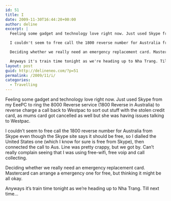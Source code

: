 ```yaml
---
id: 51
title: I
date: 2009-11-30T16:44:20+00:00
author: deline
excerpt: |
  Feeling some gadget and technology love right now. Just used Skype from my EeePC to ring the 8000 Reverse service (1800 Reverse in Australia) to reverse charge a call back to Westpac to sort out stuff with the stolen credit card, as mums card got cancelled as well but she was having issues talking to Westpac.

  I couldn't seem to free call the 1800 reverse number for Australia from Skype even though the Skype site says it should be free, so I dialled the United States one (which I know for sure is free from Skype), then connected the call to Aus. Line was pretty crappy, but we got by. Can't really complain seeing that I was using free-wifi, free voip and call collecting.

  Deciding whether we really need an emergency replacement card. Mastercard can arrange a emergency one for free, but thinking it might be all okay.

  Anyways it's train time tonight as we're heading up to Nha Trang. Till next time...
layout: post
guid: http://delineneo.com/?p=51
permalink: /2009/11/i/
categories:
  - Travelling
---
```

Feeling some gadget and technology love right now. Just used Skype from my EeePC to ring the 8000 Reverse service (1800 Reverse in Australia) to reverse charge a call back to Westpac to sort out stuff with the stolen credit card, as mums card got cancelled as well but she was having issues talking to Westpac.

I couldn&#8217;t seem to free call the 1800 reverse number for Australia from Skype even though the Skype site says it should be free, so I dialled the United States one (which I know for sure is free from Skype), then connected the call to Aus. Line was pretty crappy, but we got by. Can&#8217;t really complain seeing that I was using free-wifi, free voip and call collecting.

Deciding whether we really need an emergency replacement card. Mastercard can arrange a emergency one for free, but thinking it might be all okay.

Anyways it&#8217;s train time tonight as we&#8217;re heading up to Nha Trang. Till next time&#8230;
